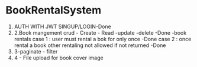# BookRentalSystem
1. AUTH WITH JWT SINGUP/LOGIN-Done
2. 2.Book mangement crud   - Create - Read -update -delete -Done -book rentals   case 1 :  user must rental a bok for only once -Done  case 2 : once rental a book other rentaling not allowed if not returned -Done
3. 3-paginate - filter
4.  4 - File upload for book cover image
